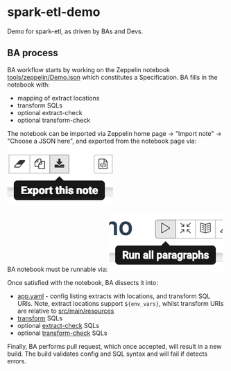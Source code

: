 spark-etl-demo
==============

Demo for spark-etl, as driven by BAs and Devs.

BA process
----------

BA workflow starts by working on the Zeppelin notebook [tools/zeppelin/Demo.json](tools/zeppelin/Demo.json) which constitutes a Specification. BA fills in the notebook with:

* mapping of extract locations
* transform SQLs
* optional extract-check
* optional transform-check

The notebook can be imported via Zeppelin home page -> "Import note" -> "Choose a JSON here", and exported from the notebook page via:
![export-button](tools/image/export.png)

BA notebook must be runnable via:
![run-all-button](tools/image/run-all.png)

Once satisfied with the notebook, BA dissects it into:

* [app.yaml](src/main/resources/app.yaml) - config listing extracts with locations, and transform SQL URIs. Note, extract locations support `${env_vars}`, whilst transform URIs are relative to [src/main/resources](src/main/resources)
* [transform](src/main/resources/spark/transform) SQLs
* optional [extract-check](src/main/resources/spark/extract-check) SQLs
* optional [transform-check](src/main/resources/spark/transform-check) SQLs

Finally, BA performs pull request, which once accepted, will result in a new build. The build validates config and SQL syntax and will fail if detects errors.
